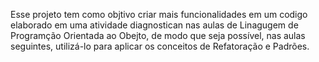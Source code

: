 Esse projeto tem como objtivo criar mais funcionalidades em um codigo elaborado em uma atividade diagnostican nas aulas de Linagugem de Programção Orientada ao Obejto, de modo que seja possível, nas aulas seguintes, utilizá-lo para aplicar os conceitos de Refatoração e Padrões. 
